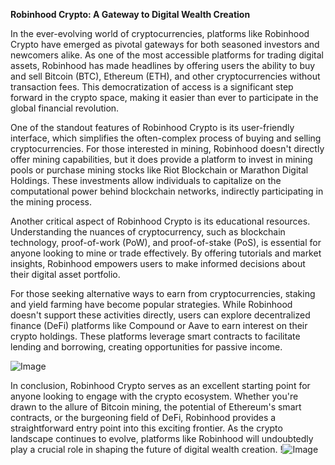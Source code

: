 **Robinhood Crypto: A Gateway to Digital Wealth Creation**

In the ever-evolving world of cryptocurrencies, platforms like Robinhood Crypto have emerged as pivotal gateways for both seasoned investors and newcomers alike. As one of the most accessible platforms for trading digital assets, Robinhood has made headlines by offering users the ability to buy and sell Bitcoin (BTC), Ethereum (ETH), and other cryptocurrencies without transaction fees. This democratization of access is a significant step forward in the crypto space, making it easier than ever to participate in the global financial revolution.

One of the standout features of Robinhood Crypto is its user-friendly interface, which simplifies the often-complex process of buying and selling cryptocurrencies. For those interested in mining, Robinhood doesn't directly offer mining capabilities, but it does provide a platform to invest in mining pools or purchase mining stocks like Riot Blockchain or Marathon Digital Holdings. These investments allow individuals to capitalize on the computational power behind blockchain networks, indirectly participating in the mining process.

Another critical aspect of Robinhood Crypto is its educational resources. Understanding the nuances of cryptocurrency, such as blockchain technology, proof-of-work (PoW), and proof-of-stake (PoS), is essential for anyone looking to mine or trade effectively. By offering tutorials and market insights, Robinhood empowers users to make informed decisions about their digital asset portfolio.

For those seeking alternative ways to earn from cryptocurrencies, staking and yield farming have become popular strategies. While Robinhood doesn't support these activities directly, users can explore decentralized finance (DeFi) platforms like Compound or Aave to earn interest on their crypto holdings. These platforms leverage smart contracts to facilitate lending and borrowing, creating opportunities for passive income.

![Image](https://github.com/user-attachments/assets/590b50a7-4459-4e76-8a31-559aed223621)

In conclusion, Robinhood Crypto serves as an excellent starting point for anyone looking to engage with the crypto ecosystem. Whether you're drawn to the allure of Bitcoin mining, the potential of Ethereum's smart contracts, or the burgeoning field of DeFi, Robinhood provides a straightforward entry point into this exciting frontier. As the crypto landscape continues to evolve, platforms like Robinhood will undoubtedly play a crucial role in shaping the future of digital wealth creation. !![Image](https://github.com/user-attachments/assets/590b50a7-4459-4e76-8a31-559aed223621)